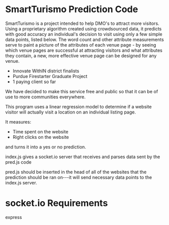 # SmartTurismo Prediction Code

SmartTurismo is a project intended to help DMO's to attract more visitors. Using a proprietary algorithm created using crowdsourced data, it predicts with good accuracy an individual's decision to visit using only a few simple data points, listed below. The word count and other attribute measurements serve to paint a picture of the attributes of each venue page - by seeing which venue pages are successful at attracting visitors and what attributes they contain, a new, more effective venue page can be designed for any venue.

- Innovate WithIN district finalists
- Purdue Firestarter Graduate Project
- 1 paying client so far

We have decided to make this service free and public so that it can be of use to more communities everywhere.

This program uses a linear regression model to determine if a website visitor will actually visit a location on an individual listing page.

It measures: 
 - Time spent on the website
 - Right clicks on the website
 
 and turns it into a yes or no prediction.

index.js gives a socket.io server that receives and parses data sent by the pred.js code

pred.js should be inserted in the head of all of the websites that the prediction should be ran on---it will send necessary data points to the index.js server.

# socket.io Requirements

express

